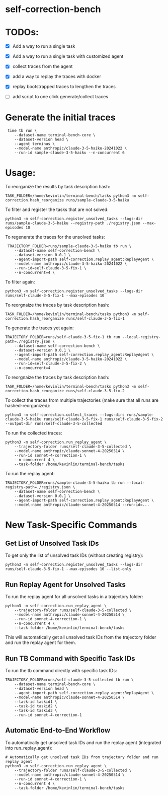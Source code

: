 # self-correction-bench

# TODOs:
- [x] Add a way to run a single task
- [x] Add a way to run a single task with customized agent
- [x] collect traces from the agent
- [x] add a way to replay the traces with docker 
- [x] replay bootstrapped traces to lengthen the traces
- [ ] add script to one click generate/collect traces


# Generate the initial traces

```
 time tb run \
    --dataset-name terminal-bench-core \
    --dataset-version head \
    --agent terminus \
    --model-name anthropic/claude-3-5-haiku-20241022 \
    --run-id sample-claude-3-5-haiku --n-concurrent 6
```

# Usage:
To reorganize the results by task description hash:
```
TASK_FOLDER=/home/kevinlin/terminal-bench/tasks python3 -m self-correction.hash_reorganize runs/sample-claude-3-5-haiku
```

To filter and register the tasks that are not solved:
```
python3 -m self-correction.register_unsolved_tasks --logs-dir runs/sample-claude-3-5-haiku --registry-path ./registry.json --max-episodes 10
```

To regenerate the traces for the unsolved tasks:
```
 TRAJECTORY_FOLDER=runs/sample-claude-3-5-haiku tb run \
    --dataset-name self-correction-bench \
    --dataset-version 0.0.1 \
    --agent-import-path self-correction.replay_agent:ReplayAgent \
    --model-name anthropic/claude-3-5-haiku-20241022 \
    --run-id=self-claude-3-5-fix-1 \
    --n-concurrent=4 \
```

To filter again:
```
python3 -m self-correction.register_unsolved_tasks --logs-dir runs/self-claude-3-5-fix-1 --max-episodes 10
```

To reorgnaize the traces by task description hash:
```
TASK_FOLDER=/home/kevinlin/terminal-bench/tasks python3 -m self-correction.hash_reorganize runs/self-claude-3-5-fix-1
```

To generate the traces yet again:
```
TRAJECTORY_FOLDER=runs/self-claude-3-5-fix-1 tb run --local-registry-path=./registry.json \
    --dataset-name self-correction-bench \
    --dataset-version 0.0.1 \
    --agent-import-path self-correction.replay_agent:ReplayAgent \
    --model-name anthropic/claude-3-5-haiku-20241022 \
    --run-id=self-claude-3-5-fix-2 \
    --n-concurrent=4 
```

To reorgnaize the traces by task description hash:
```
TASK_FOLDER=/home/kevinlin/terminal-bench/tasks python3 -m self-correction.hash_reorganize runs/self-claude-3-5-fix-2
```

To collect the traces from multiple trajectories (make sure that all runs are hashed-reorganized):
```
python3 -m self-correction.collect_traces --logs-dirs runs/sample-claude-3-5-haiku runs/self-claude-3-5-fix-1 runs/self-claude-3-5-fix-2 --output-dir runs/self-claude-3-5-collected
```

To run the collected traces:
```
python3 -m self-correction.run_replay_agent \
    --trajectory-folder runs/self-claude-3-5-collected \
    --model-name anthropic/claude-sonnet-4-20250514 \
    --run-id sonnet-4-correction-1 \
    --n-concurrent 4 \
    --task-folder /home/kevinlin/terminal-bench/tasks
```


To run the replay agent:
```
TRAJECTORY_FOLDER=runs/sample-claude-3-5-haiku tb run --local-registry-path=./registry.json \
    --dataset-name self-correction-bench \
    --dataset-version 0.0.1 \
    --agent-import-path self-correction.replay_agent:ReplayAgent \
    --model-name anthropic/claude-sonnet-4-20250514 --run-id=...
```

# New Task-Specific Commands

## Get List of Unsolved Task IDs

To get only the list of unsolved task IDs (without creating registry):
```
python3 -m self-correction.register_unsolved_tasks --logs-dir runs/self-claude-3-5-fix-1 --max-episodes 10 --list-only
```

## Run Replay Agent for Unsolved Tasks

To run the replay agent for all unsolved tasks in a trajectory folder:
```
python3 -m self-correction.run_replay_agent \
    --trajectory-folder runs/self-claude-3-5-collected \
    --model-name anthropic/claude-sonnet-4-20250514 \
    --run-id sonnet-4-correction-1 \
    --n-concurrent 4 \
    --task-folder /home/kevinlin/terminal-bench/tasks
```

This will automatically get all unsolved task IDs from the trajectory folder and run the replay agent for them.

## Run TB Command with Specific Task IDs

To run the tb command directly with specific task IDs:
```
TRAJECTORY_FOLDER=runs/self-claude-3-5-collected tb run \
    --dataset-name terminal-bench-core \
    --dataset-version head \
    --agent-import-path self-correction.replay_agent:ReplayAgent \
    --model-name anthropic/claude-sonnet-4-20250514 \
    --task-id taskid1 \
    --task-id taskid2 \
    --task-id taskid3 \
    --run-id sonnet-4-correction-1
```

## Automatic End-to-End Workflow

To automatically get unsolved task IDs and run the replay agent (integrated into run_replay_agent):

```
# Automatically get unsolved task IDs from trajectory folder and run replay agent
python3 -m self-correction.run_replay_agent \
    --trajectory-folder runs/self-claude-3-5-collected \
    --model-name anthropic/claude-sonnet-4-20250514 \
    --run-id sonnet-4-correction-1 \
    --n-concurrent 4 \
    --task-folder /home/kevinlin/terminal-bench/tasks
```
